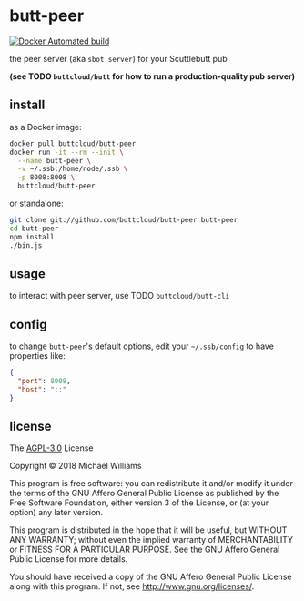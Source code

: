 # butt-peer

[![Docker Automated build](https://img.shields.io/docker/automated/buttcloud/butt-peer.svg)](https://hub.docker.com/r/buttcloud/butt-peer/)

the peer server (aka `sbot server`) for your Scuttlebutt pub

**(see TODO `buttcloud/butt` for how to run a production-quality pub server)**

## install

as a Docker image:

```sh
docker pull buttcloud/butt-peer
docker run -it --rm --init \
  --name butt-peer \
  -v ~/.ssb:/home/node/.ssb \
  -p 8008:8008 \
  buttcloud/butt-peer
```

or standalone:

```sh
git clone git://github.com/buttcloud/butt-peer butt-peer
cd butt-peer
npm install
./bin.js
```

## usage

to interact with peer server, use TODO `buttcloud/butt-cli`

## config

to change `butt-peer`'s default options, edit your `~/.ssb/config` to have properties like:

```json
{
  "port": 8008,
  "host": "::"
}
```
## license

The [AGPL-3.0](https://www.gnu.org/licenses/agpl-3.0.en.html) License

Copyright &copy; 2018 Michael Williams

This program is free software: you can redistribute it and/or modify
it under the terms of the GNU Affero General Public License as published by
the Free Software Foundation, either version 3 of the License, or
(at your option) any later version.

This program is distributed in the hope that it will be useful,
but WITHOUT ANY WARRANTY; without even the implied warranty of
MERCHANTABILITY or FITNESS FOR A PARTICULAR PURPOSE.  See the
GNU Affero General Public License for more details.

You should have received a copy of the GNU Affero General Public License
along with this program.  If not, see <http://www.gnu.org/licenses/>.
